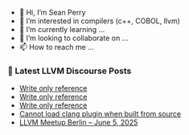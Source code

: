 - 👋 Hi, I’m Sean Perry
- 👀 I’m interested in compilers (c++, COBOL, llvm)
- 🌱 I’m currently learning ...
- 💞️ I’m looking to collaborate on ...
- 📫 How to reach me ...

<!---
s66perry/s66perry is a ✨ special ✨ repository because its `README.md` (this file) appears on your GitHub profile.
You can click the Preview link to take a look at your changes.
--->
### 📕 Latest LLVM Discourse Posts

<!-- DISCOURSE-LLVM:START -->
- [Write only reference](https://discourse.llvm.org/t/write-only-reference/88187#post_4)
- [Write only reference](https://discourse.llvm.org/t/write-only-reference/88187#post_3)
- [Write only reference](https://discourse.llvm.org/t/write-only-reference/88187#post_2)
- [Cannot load clang plugin when built from source](https://discourse.llvm.org/t/cannot-load-clang-plugin-when-built-from-source/88210#post_3)
- [LLVM Meetup Berlin – June 5, 2025](https://discourse.llvm.org/t/llvm-meetup-berlin-june-5-2025/86069#post_2)
<!-- DISCOURSE-LLVM:END -->
